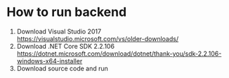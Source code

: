 # How to run backend
1. Download Visual Studio 2017 https://visualstudio.microsoft.com/vs/older-downloads/
2. Download .NET Core SDK 2.2.106 https://dotnet.microsoft.com/download/dotnet/thank-you/sdk-2.2.106-windows-x64-installer
3. Download source code and run
